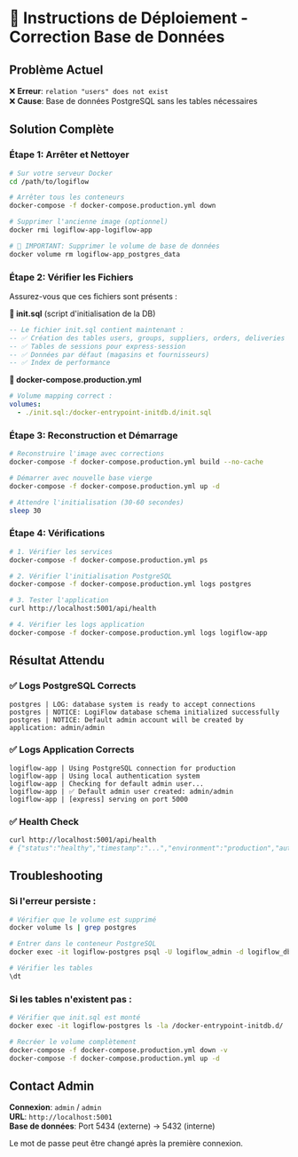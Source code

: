 # 🚀 Instructions de Déploiement - Correction Base de Données

## Problème Actuel
❌ **Erreur**: `relation "users" does not exist`  
❌ **Cause**: Base de données PostgreSQL sans les tables nécessaires

## Solution Complète

### Étape 1: Arrêter et Nettoyer
```bash
# Sur votre serveur Docker
cd /path/to/logiflow

# Arrêter tous les conteneurs
docker-compose -f docker-compose.production.yml down

# Supprimer l'ancienne image (optionnel)
docker rmi logiflow-app-logiflow-app

# 🔴 IMPORTANT: Supprimer le volume de base de données
docker volume rm logiflow-app_postgres_data
```

### Étape 2: Vérifier les Fichiers
Assurez-vous que ces fichiers sont présents :

**📄 init.sql** (script d'initialisation de la DB)
```sql
-- Le fichier init.sql contient maintenant :
-- ✅ Création des tables users, groups, suppliers, orders, deliveries
-- ✅ Tables de sessions pour express-session  
-- ✅ Données par défaut (magasins et fournisseurs)
-- ✅ Index de performance
```

**📄 docker-compose.production.yml** 
```yaml
# Volume mapping correct :
volumes:
  - ./init.sql:/docker-entrypoint-initdb.d/init.sql
```

### Étape 3: Reconstruction et Démarrage
```bash
# Reconstruire l'image avec corrections
docker-compose -f docker-compose.production.yml build --no-cache

# Démarrer avec nouvelle base vierge
docker-compose -f docker-compose.production.yml up -d

# Attendre l'initialisation (30-60 secondes)
sleep 30
```

### Étape 4: Vérifications
```bash
# 1. Vérifier les services
docker-compose -f docker-compose.production.yml ps

# 2. Vérifier l'initialisation PostgreSQL
docker-compose -f docker-compose.production.yml logs postgres

# 3. Tester l'application
curl http://localhost:5001/api/health

# 4. Vérifier les logs application
docker-compose -f docker-compose.production.yml logs logiflow-app
```

## Résultat Attendu

### ✅ Logs PostgreSQL Corrects
```
postgres | LOG: database system is ready to accept connections
postgres | NOTICE: LogiFlow database schema initialized successfully
postgres | NOTICE: Default admin account will be created by application: admin/admin
```

### ✅ Logs Application Corrects  
```
logiflow-app | Using PostgreSQL connection for production
logiflow-app | Using local authentication system
logiflow-app | Checking for default admin user...
logiflow-app | ✅ Default admin user created: admin/admin
logiflow-app | [express] serving on port 5000
```

### ✅ Health Check
```bash
curl http://localhost:5001/api/health
# {"status":"healthy","timestamp":"...","environment":"production","auth":"local","database":"connected"}
```

## Troubleshooting

### Si l'erreur persiste :
```bash
# Vérifier que le volume est supprimé
docker volume ls | grep postgres

# Entrer dans le conteneur PostgreSQL
docker exec -it logiflow-postgres psql -U logiflow_admin -d logiflow_db

# Vérifier les tables
\dt
```

### Si les tables n'existent pas :
```bash
# Vérifier que init.sql est monté
docker exec -it logiflow-postgres ls -la /docker-entrypoint-initdb.d/

# Recréer le volume complètement
docker-compose -f docker-compose.production.yml down -v
docker-compose -f docker-compose.production.yml up -d
```

## Contact Admin

**Connexion**: `admin` / `admin`  
**URL**: `http://localhost:5001`  
**Base de données**: Port 5434 (externe) → 5432 (interne)

Le mot de passe peut être changé après la première connexion.